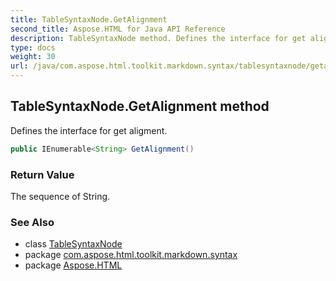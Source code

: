```yaml
---
title: TableSyntaxNode.GetAlignment
second_title: Aspose.HTML for Java API Reference
description: TableSyntaxNode method. Defines the interface for get aligment
type: docs
weight: 30
url: /java/com.aspose.html.toolkit.markdown.syntax/tablesyntaxnode/getalignment/
---
```

## TableSyntaxNode.GetAlignment method

Defines the interface for get aligment.

```java
public IEnumerable<String> GetAlignment()
```

### Return Value

The sequence of String.

### See Also

* class [TableSyntaxNode](../)
* package [com.aspose.html.toolkit.markdown.syntax](../../tablesyntaxnode/)
* package [Aspose.HTML](../../../)
